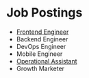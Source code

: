# Job Postings

- [Frontend Engineer](/frontend-engineer.md)
- Backend Engineer
- DevOps Engineer
- Mobile Engineer
- [Operational Assistant](/operational-assistant.md)
- Growth Marketer
